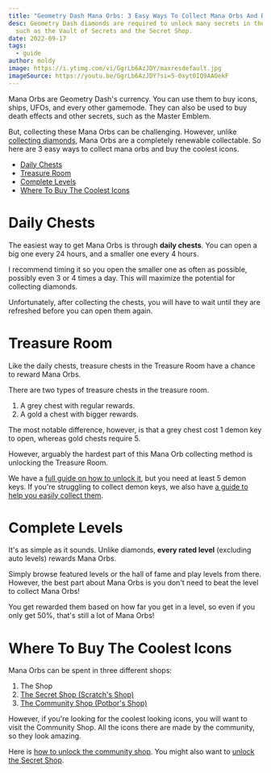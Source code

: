 ```yaml
---
title: "Geometry Dash Mana Orbs: 3 Easy Ways To Collect Mana Orbs And Buy Icons"
desc: Geometry Dash diamonds are required to unlock many secrets in the game,
  such as the Vault of Secrets and the Secret Shop.
date: 2022-09-17
tags:
  - guide
author: moldy
image: https://i.ytimg.com/vi/GgrLb6AzJDY/maxresdefault.jpg
imageSource: https://youtu.be/GgrLb6AzJDY?si=5-0xyt0IQ9AAOekF
---
```


Mana Orbs are Geometry Dash's currency. You can use them to buy icons, ships, UFOs, and every other gamemode. They can also be used to buy death effects and other secrets, such as the Master Emblem.

But, collecting these Mana Orbs can be challenging. However, unlike [collecting diamonds](/posts/geometry-dash-how-to-get-diamonds-easy/), Mana Orbs are a completely renewable collectable. So here are 3 easy ways to collect mana orbs and buy the coolest icons.

* [Daily Chests](#daily-chests)
* [Treasure Room](#treasure-room)
* [Complete Levels](#complete-levels)
* [Where To Buy The Coolest Icons](#where-to-buy-the-coolest-icons)

# Daily Chests

The easiest way to get Mana Orbs is through **daily chests**. You can open a big one every 24 hours, and a smaller one every 4 hours.

I recommend timing it so you open the smaller one as often as possible, possibly even 3 or 4 times a day. This will maximize the potential for collecting diamonds.

Unfortunately, after collecting the chests, you will have to wait until they are refreshed before you can open them again.

# Treasure Room

Like the daily chests, treasure chests in the Treasure Room have a chance to reward Mana Orbs.

There are two types of treasure chests in the treasure room.

1. A grey chest with regular rewards.
2. A gold a chest with bigger rewards.

The most notable difference, however, is that a grey chest cost 1 demon key to open, whereas gold chests require 5.

However, arguably the hardest part of this Mana Orb collecting method is unlocking the Treasure Room.

We have a [full guide on how to unlock it](/posts/geometry-dash-all-vaults-and-secrets-2022/#treasure-room), but you need at least 5 demon keys. If you're struggling to collect demon keys, we also have [a guide to help you easily collect them]().

# Complete Levels

It's as simple as it sounds. Unlike diamonds, **every rated level** (excluding auto levels) rewards Mana Orbs.

Simply browse featured levels or the hall of fame and play levels from there. However, the best part about Mana Orbs is you don't need to beat the level to collect Mana Orbs! 

You get rewarded them based on how far you get in a level, so even if you only get 50%, that's still a lot of Mana Orbs!

# Where To Buy The Coolest Icons

Mana Orbs can be spent in three different shops:

1. The Shop
2. [The Secret Shop (Scratch's Shop)](/posts/geometry-dash-all-vaults-and-secrets-2022/#secret-shop)
3. [The Community Shop (Potbor's Shop)](/posts/geometry-dash-all-vaults-and-secrets-2022/#community-shop)

However, if you're looking for the coolest looking icons, you will want to visit the Community Shop. All the icons there are made by the community, so they look amazing.

Here is [how to unlock the community shop](/posts/geometry-dash-all-vaults-and-secrets-2022/#community-shop). You might also want to [unlock the Secret Shop](/posts/geometry-dash-all-vaults-and-secrets-2022/#secret-shop).